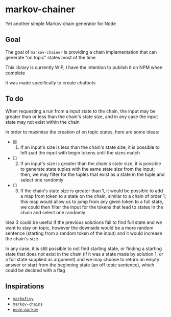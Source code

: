 # markov-chainer

Yet another simple Markov chain generator for Node

## Goal

The goal of `markov-chainer` is providing a chain implementation that can generate “on topic” states most of the time

This library is currently WIP, I have the intention to publish it on NPM when complete

It was made specifically to create chatbots

## To do

When requesting a run from a input state to the chain, the input may be greater than or less than the chain's state size, and in any case the input state may not exist within the chain

In order to maximise the creation of on topic states, here are some ideas:

- [x] 1. If an input's size is less than the chain's state size, it is possible to left-pad the input with begin tokens until the sizes match
- [ ] 2. If an input's size is greater than the chain's state size, it is possible to generate state tuples with the same state size from the input; then, we may filter for the tuples that exist as a state in the tuple and select one randomly
- [ ] 3. If the chain's state size is greater than 1, it would be possible to add a map from token to a state on the chain, similar to a chain of order 1; this map would allow us to jump from any given token to a full state, we could then filter the input for the tokens that lead to states in the chain and select one randomly

Idea 3 could be useful if the previous solutions fail to find full state and we want to stay on topic, however the downside would be a more random sentence (starting from a random token of the input) and it would increase the chain's size

In any case, it is still possible to not find starting state, or finding a starting state that does not exist in the chain (if it was a state made by solution 1, or a full state supplied as argument) and we may choose to return an empty answer or start from the beginning state (an off topic sentence), which could be decided with a flag

## Inspirations

- [`markofivy`](https://github.com/jsvine/markovify)
- [`markov-chains`](https://github.com/bdchauvette/markov-chains)
- [`node-markov`](https://github.com/substack/node-markov)
